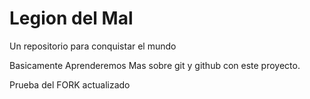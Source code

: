 # Legion del Mal
Un repositorio para conquistar el mundo

Basicamente Aprenderemos Mas sobre git y github con este proyecto.

Prueba del FORK actualizado
